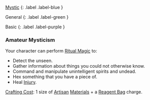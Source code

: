 
[Mystic](Game/Mystic)
{: .label .label-blue }

General
{: .label .label-green }

Basic
{: .label .label-purple }
### Amateur Mysticism

Your character can perform [Ritual Magic](Magic#Ritual%20Magic) to:

- Detect the unseen.
- Gather information about things you could not otherwise know.
- Command and manipulate unintelligent spirits and undead.
- Hex something that you have a piece of.
- Heal [Injury](Core/Injury).

[Crafting Cost](Core/Terminology#Crafting%20Cost): 1 size of [Artisan](Materials#Artisan) [Materials](Materials) + a [Reagent Bag](Game/Example-Gear.md#Reagent%20Bag) charge.